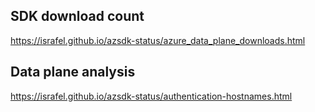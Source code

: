 ## SDK download count

https://israfel.github.io/azsdk-status/azure_data_plane_downloads.html

## Data plane analysis

https://israfel.github.io/azsdk-status/authentication-hostnames.html
